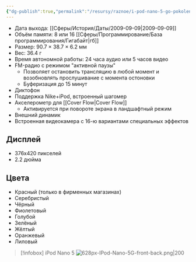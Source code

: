 ```yaml
---
{"dg-publish":true,"permalink":"/resursy/raznoe/i-pod-nano-5-go-pokoleniya/"}
---
```


- Дата выхода: [[Сферы/История/Даты/2009-09-09\|2009-09-09]]
- Объём памяти: 8 или 16 [[Сферы/Программирование/База программирования/Гигабайт\|гб]]
- Размер: 90.7 × 38.7 × 6.2 мм
- Вес: 36.4 г 
- Время автономной работы: 24 часа аудио или 5 часов видео 
- FM-радио с режимом "активной паузы"
	- Позволяет остановить трансляцию в любой момент и возобновлять прослушивание с момента остоновки
	- Буферизация до 15 минут
- Диктофон 
- Поддержка Nike+iPod, встроенный шагомер 
- Акселерометр для [[Cover Flow\|Cover Flow]]
	- Активируется при повороте экрана в ландшафтный режим 
- Внешний динамик 
- Встроенная видеокамера с 16-ю вариантами специальных эффектов
## Дисплей 
- 376x420 пикселей 
- 2.2 дюйма 
## Цвета 
- Красный (только в фирменных магазинах)
- Серебристый 
- Чёрный 
- Фиолетовый
- Голубой 
- Зелёный 
- Жёлтый 
- Оранжевый 
- Лиловый 
> [!infobox] iPod Nano 5
> ![628px-IPod-Nano-5G-front-back.png|200](/img/user/%D0%90%D1%80%D1%85%D0%B8%D0%B2/%D0%9A%D1%8D%D1%88/628px-IPod-Nano-5G-front-back.png)